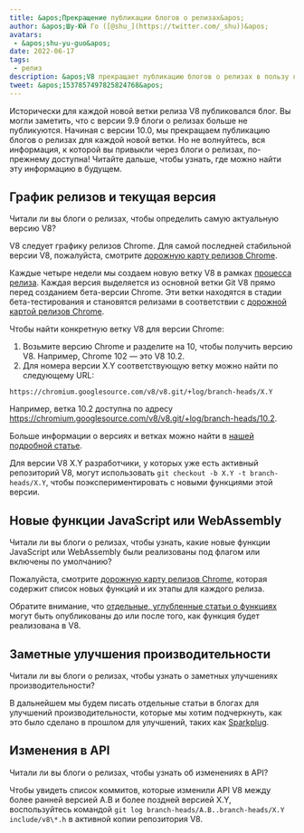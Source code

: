 ```yaml
---
title: &apos;Прекращение публикации блогов о релизах&apos;
author: &apos;Шу-Юй Го ([@shu_](https://twitter.com/_shu))&apos;
avatars:
 - &apos;shu-yu-guo&apos;
date: 2022-06-17
tags:
 - релиз
description: &apos;V8 прекращает публикацию блогов о релизах в пользу графика релизов Chrome и блогов о функциях.&apos;
tweet: &apos;1537857497825824768&apos;
---
```


Исторически для каждой новой ветки релиза V8 публиковался блог. Вы могли заметить, что с версии 9.9 блоги о релизах больше не публикуются. Начиная с версии 10.0, мы прекращаем публикацию блогов о релизах для каждой новой ветки. Но не волнуйтесь, вся информация, к которой вы привыкли через блоги о релизах, по-прежнему доступна! Читайте дальше, чтобы узнать, где можно найти эту информацию в будущем.

<!--truncate-->
## График релизов и текущая версия

Читали ли вы блоги о релизах, чтобы определить самую актуальную версию V8?

V8 следует графику релизов Chrome. Для самой последней стабильной версии V8, пожалуйста, смотрите [дорожную карту релизов Chrome](https://chromestatus.com/roadmap).

Каждые четыре недели мы создаем новую ветку V8 в рамках [процесса релиза](https://v8.dev/docs/release-process). Каждая версия выделяется из основной ветки Git V8 прямо перед созданием бета-версии Chrome. Эти ветки находятся в стадии бета-тестирования и становятся релизами в соответствии с [дорожной картой релизов Chrome](https://chromestatus.com/roadmap).

Чтобы найти конкретную ветку V8 для версии Chrome:

1. Возьмите версию Chrome и разделите на 10, чтобы получить версию V8. Например, Chrome 102 — это V8 10.2.
1. Для номера версии X.Y соответствующую ветку можно найти по следующему URL:

```
https://chromium.googlesource.com/v8/v8.git/+log/branch-heads/X.Y
```

Например, ветка 10.2 доступна по адресу https://chromium.googlesource.com/v8/v8.git/+log/branch-heads/10.2.

Больше информации о версиях и ветках можно найти в [нашей подробной статье](https://v8.dev/docs/version-numbers).

Для версии V8 X.Y разработчики, у которых уже есть активный репозиторий V8, могут использовать `git checkout -b X.Y -t branch-heads/X.Y`, чтобы поэкспериментировать с новыми функциями этой версии.

## Новые функции JavaScript или WebAssembly

Читали ли вы блоги о релизах, чтобы узнать, какие новые функции JavaScript или WebAssembly были реализованы под флагом или включены по умолчанию?

Пожалуйста, смотрите [дорожную карту релизов Chrome](https://chromestatus.com/roadmap), которая содержит список новых функций и их этапы для каждого релиза.

Обратите внимание, что [отдельные, углубленные статьи о функциях](/features) могут быть опубликованы до или после того, как функция будет реализована в V8.

## Заметные улучшения производительности

Читали ли вы блоги о релизах, чтобы узнать о заметных улучшениях производительности?

В дальнейшем мы будем писать отдельные статьи в блогах для улучшений производительности, которые мы хотим подчеркнуть, как это было сделано в прошлом для улучшений, таких как [Sparkplug](https://v8.dev/blog/sparkplug).

## Изменения в API

Читали ли вы блоги о релизах, чтобы узнать об изменениях в API?

Чтобы увидеть список коммитов, которые изменили API V8 между более ранней версией A.B и более поздней версией X.Y, воспользуйтесь командой `git log branch-heads/A.B..branch-heads/X.Y include/v8\*.h` в активной копии репозитория V8.

